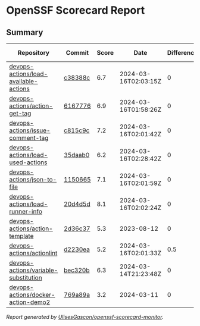 # OpenSSF Scorecard Report

## Summary

| Repository | Commit | Score | Date | Difference | Report Link | StepSecurity Link |
| -- | -- | -- | -- | -- | -- | -- |
| [devops-actions/load-available-actions](https://github.com/devops-actions/load-available-actions) | [c38388c](https://github.com/devops-actions/load-available-actions/commit/c38388c016a9462d08a9ad1de54632fec7aae5ef) | 6.7 | 2024-03-16T02:03:15Z | 0 | [Full Report](https://deps.dev/project/github/devops-actions%2Fload-available-actions) | [Fix it](http://app.stepsecurity.io/securerepo?repo=devops-actions/load-available-actions) |
| [devops-actions/action-get-tag](https://github.com/devops-actions/action-get-tag) | [6167776](https://github.com/devops-actions/action-get-tag/commit/6167776d96bd5da05da534aa9cea6d7c786c1c5a) | 6.9 | 2024-03-16T01:58:26Z | 0 | [Full Report](https://deps.dev/project/github/devops-actions%2Faction-get-tag) | [Fix it](http://app.stepsecurity.io/securerepo?repo=devops-actions/action-get-tag) |
| [devops-actions/issue-comment-tag](https://github.com/devops-actions/issue-comment-tag) | [c815c9c](https://github.com/devops-actions/issue-comment-tag/commit/c815c9cb76545ccd9b983e4b36978a21fbec3798) | 7.2 | 2024-03-16T02:01:42Z | 0 | [Full Report](https://deps.dev/project/github/devops-actions%2Fissue-comment-tag) | [Fix it](http://app.stepsecurity.io/securerepo?repo=devops-actions/issue-comment-tag) |
| [devops-actions/load-used-actions](https://github.com/devops-actions/load-used-actions) | [35daab0](https://github.com/devops-actions/load-used-actions/commit/35daab0974e67ae4cf7e43eaf5ec9495846f14aa) | 6.2 | 2024-03-16T02:28:42Z | 0 | [Full Report](https://deps.dev/project/github/devops-actions%2Fload-used-actions) | [Fix it](http://app.stepsecurity.io/securerepo?repo=devops-actions/load-used-actions) |
| [devops-actions/json-to-file](https://github.com/devops-actions/json-to-file) | [1150665](https://github.com/devops-actions/json-to-file/commit/1150665126ebcc7c5d427707e9e6bd319b480224) | 7.1 | 2024-03-16T02:01:59Z | 0 | [Full Report](https://deps.dev/project/github/devops-actions%2Fjson-to-file) | [Fix it](http://app.stepsecurity.io/securerepo?repo=devops-actions/json-to-file) |
| [devops-actions/load-runner-info](https://github.com/devops-actions/load-runner-info) | [20d4d5d](https://github.com/devops-actions/load-runner-info/commit/20d4d5d9e3a58543234104fa18c4c84fa865f767) | 8.1 | 2024-03-16T02:02:24Z | 0 | [Full Report](https://deps.dev/project/github/devops-actions%2Fload-runner-info) | [Fix it](http://app.stepsecurity.io/securerepo?repo=devops-actions/load-runner-info) |
| [devops-actions/action-template](https://github.com/devops-actions/action-template) | [2d36c37](https://github.com/devops-actions/action-template/commit/2d36c375d37dfe4b9bd08bacb5bae3728b201d2f) | 5.3 | 2023-08-12 | 0 | [Full Report](https://deps.dev/project/github/devops-actions%2Faction-template) | [Fix it](http://app.stepsecurity.io/securerepo?repo=devops-actions/action-template) |
| [devops-actions/actionlint](https://github.com/devops-actions/actionlint) | [d2230ea](https://github.com/devops-actions/actionlint/commit/d2230eaa0f82c414dbda9890fb2f529a5d144342) | 5.2 | 2024-03-16T02:01:33Z | 0.5 | [Full Report](https://deps.dev/project/github/devops-actions%2Factionlint) | [Fix it](http://app.stepsecurity.io/securerepo?repo=devops-actions/actionlint) |
| [devops-actions/variable-substitution](https://github.com/devops-actions/variable-substitution) | [bec320b](https://github.com/devops-actions/variable-substitution/commit/bec320ba8e2595cc63e69115b4e83eee28ff7cde) | 6.3 | 2024-03-14T21:23:48Z | 0 | [Full Report](https://deps.dev/project/github/devops-actions%2Fvariable-substitution) | [Fix it](http://app.stepsecurity.io/securerepo?repo=devops-actions/variable-substitution) |
| [devops-actions/docker-action-demo2](https://github.com/devops-actions/docker-action-demo2) | [769a89a](https://github.com/devops-actions/docker-action-demo2/commit/769a89a797cab9d4e9970ab2577d577f35f57656) | 3.2 | 2024-03-11 | 0 | [Full Report](https://deps.dev/project/github/devops-actions%2Fdocker-action-demo2) | [Fix it](http://app.stepsecurity.io/securerepo?repo=devops-actions/docker-action-demo2) |

_Report generated by [UlisesGascon/openssf-scorecard-monitor](https://github.com/UlisesGascon/openssf-scorecard-monitor)._